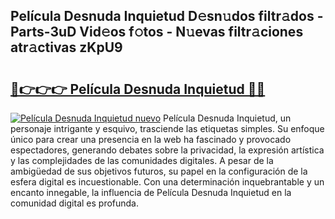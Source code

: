 ## Película Desnuda Inquietud D𝚎sn𝚞dos filtr𝚊dos - Parts-3uD Vid𝚎os f𝚘tos - N𝚞evas filtr𝚊ciones atr𝚊ctivas zKpU9

# <h2><a href="http://mb0o213.tromn.icu/?c=Pel%c3%adcula+Desnuda+Inquietud">🔗👉👉👉 Película Desnuda Inquietud 🔗🔗</a></h2>

[![Película Desnuda Inquietud nuevo](https://i.imgur.com/pEAQMta.gif)](http://mb0o213.tromn.icu/?c=Pel%c3%adcula+Desnuda+Inquietud)
Película Desnuda Inquietud, un personaje intrigante y esquivo, trasciende las etiquetas simples. Su enfoque único para crear una presencia en la web ha fascinado y provocado espectadores, generando debates sobre la privacidad, la expresión artística y las complejidades de las comunidades digitales. A pesar de la ambigüedad de sus objetivos futuros, su papel en la configuración de la esfera digital es incuestionable. Con una determinación inquebrantable y un encanto innegable, la influencia de Película Desnuda Inquietud en la comunidad digital es profunda.
